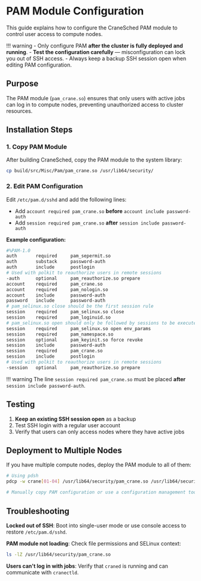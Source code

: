 # PAM Module Configuration

This guide explains how to configure the CraneSched PAM module to control user access to compute nodes.

!!! warning
    - Only configure PAM **after the cluster is fully deployed and running**.
    - **Test the configuration carefully** — misconfiguration can lock you out of SSH access.
    - Always keep a backup SSH session open when editing PAM configuration.

## Purpose

The PAM module (`pam_crane.so`) ensures that only users with active jobs can log in to compute nodes, preventing unauthorized access to cluster resources.

## Installation Steps

### 1. Copy PAM Module

After building CraneSched, copy the PAM module to the system library:

```bash
cp build/src/Misc/Pam/pam_crane.so /usr/lib64/security/
```

### 2. Edit PAM Configuration

Edit `/etc/pam.d/sshd` and add the following lines:

- Add `account required pam_crane.so` **before** `account include password-auth`
- Add `session required pam_crane.so` **after** `session include password-auth`

**Example configuration:**

```bash
#%PAM-1.0
auth       required     pam_sepermit.so
auth       substack     password-auth
auth       include      postlogin
# Used with polkit to reauthorize users in remote sessions
-auth      optional     pam_reauthorize.so prepare
account    required     pam_crane.so
account    required     pam_nologin.so
account    include      password-auth
password   include      password-auth
# pam_selinux.so close should be the first session rule
session    required     pam_selinux.so close
session    required     pam_loginuid.so
# pam_selinux.so open should only be followed by sessions to be executed in the user context
session    required     pam_selinux.so open env_params
session    required     pam_namespace.so
session    optional     pam_keyinit.so force revoke
session    include      password-auth
session    required     pam_crane.so
session    include      postlogin
# Used with polkit to reauthorize users in remote sessions
-session   optional     pam_reauthorize.so prepare
```

!!! warning
    The line `session required pam_crane.so` must be placed **after** `session include password-auth`.

## Testing

1. **Keep an existing SSH session open** as a backup
2. Test SSH login with a regular user account
3. Verify that users can only access nodes where they have active jobs

## Deployment to Multiple Nodes

If you have multiple compute nodes, deploy the PAM module to all of them:

```bash
# Using pdsh
pdcp -w crane[01-04] /usr/lib64/security/pam_crane.so /usr/lib64/security/

# Manually copy PAM configuration or use a configuration management tool
```

## Troubleshooting

**Locked out of SSH**: Boot into single-user mode or use console access to restore `/etc/pam.d/sshd`.

**PAM module not loading**: Check file permissions and SELinux context:
```bash
ls -lZ /usr/lib64/security/pam_crane.so
```

**Users can't log in with jobs**: Verify that `craned` is running and can communicate with `cranectld`.
